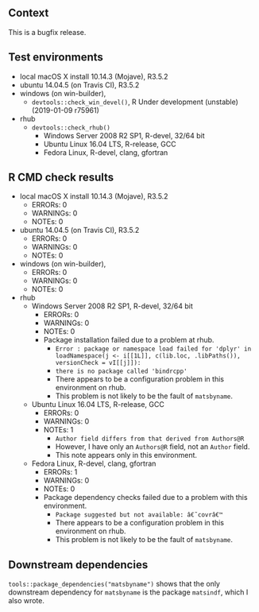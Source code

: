 ## Context
This is a bugfix release.

## Test environments
* local macOS X install 10.14.3 (Mojave), R3.5.2
* ubuntu 14.04.5 (on Travis CI), R3.5.2
* windows (on win-builder), 
    * `devtools::check_win_devel()`, R Under development (unstable) (2019-01-09 r75961)
* rhub
    * `devtools::check_rhub()`
        * Windows Server 2008 R2 SP1, R-devel, 32/64 bit
        * Ubuntu Linux 16.04 LTS, R-release, GCC
        * Fedora Linux, R-devel, clang, gfortran

## R CMD check results
* local macOS X install 10.14.3 (Mojave), R3.5.2
    * ERRORs: 0
    * WARNINGs: 0
    * NOTEs: 0
* ubuntu 14.04.5 (on Travis CI), R3.5.2
    * ERRORs: 0
    * WARNINGs: 0
    * NOTEs: 0
* windows (on win-builder), 
    * ERRORs: 0
    * WARNINGs: 0
    * NOTEs: 0
* rhub
    * Windows Server 2008 R2 SP1, R-devel, 32/64 bit
        * ERRORs: 0
        * WARNINGs: 0
        * NOTEs: 0
        * Package installation failed due to a problem at rhub.
            * `Error : package or namespace load failed for 'dplyr' in loadNamespace(j <- i[[1L]], c(lib.loc, .libPaths()), versionCheck = vI[[j]]):`
            * `there is no package called 'bindrcpp'`
            * There appears to be a configuration problem in this environment on rhub.
            * This problem is not likely to be the fault of `matsbyname`.
    * Ubuntu Linux 16.04 LTS, R-release, GCC
        * ERRORs: 0
        * WARNINGs: 0
        * NOTEs: 1
            * `Author field differs from that derived from Authors@R`
            * However, I have only an `Authors@R` field, not an `Author` field.
            * This note appears only in this environment.
    * Fedora Linux, R-devel, clang, gfortran
        * ERRORs: 1
        * WARNINGs: 0
        * NOTEs: 0
        * Package dependency checks failed due to a problem with this environment.
            * `Package suggested but not available: â€˜covrâ€™`
            * There appears to be a configuration problem in this environment on rhub.
            * This problem is not likely to be the fault of `matsbyname`.
            
## Downstream dependencies
`tools::package_dependencies("matsbyname")` 
shows that the only downstream dependency for `matsbyname` is 
the package `matsindf`, which I also wrote.